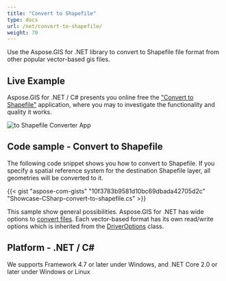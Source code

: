 ```yaml
---
title: "Convert to Shapefile"
type: docs
url: /net/convert-to-shapefile/
weight: 70
---
```


Use the Aspose.GIS for .NET library to convert to Shapefile file format from other popular vector-based gis files.

## **Live Example**

Aspose.GIS for .NET / C# presents you online free the ["Convert to Shapefile"](https://products.aspose.app/gis/conversion/convert-to-shapefile) application, where you may to investigate the functionality and quality it works.

![ to Shapefile Converter App](conversion.png)

## **Code sample - Convert to Shapefile**

The following code snippet shows you how to convert to Shapefile. If you specify a spatial reference system for the destination Shapefile layer, all geometries will be converted to it. 

{{< gist "aspose-com-gists" "10f3783b9581d10bc69dbada42705d2c" "Showcase-CSharp-convert-to-shapefile.cs" >}}

This sample show general possibilities. Aspose.GIS for .NET has wide options to [convert files](https://docs.aspose.com/gis/net/vector-layers/). Each vector-based format has its own read/write options which is inherited from the [DriverOptions](https://reference.aspose.com/gis/net/aspose.gis/driveroptions) class.

## **Platform - .NET / C#**

We supports Framework 4.7 or later under Windows, and .NET Core 2.0 or later under Windows or Linux
